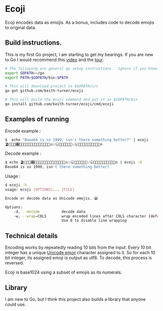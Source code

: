 # Ecoji

Ecoji encodes data as emojis.  As a bonus, includes code to decode emojis to original data. 

## Build instructions.

This is my first Go project, I am starting to get my bearings. If you are new
to Go I would recommend this [video] and the [tour].

```bash
# The following are general go setup instructions.  Ignore if you know Go, I am new to it.
export GOPATH=~/go
export PATH=$GOPATH/bin:$PATH

# This will download project to $GOPATH/src
go get github.com/keith-turner/ecoji

# This will build the ecoji command and put it in $GOPATH/bin
go install github.com/keith-turner/ecoji/cmd/ecoji
```

## Examples of running

Encode example :

```bash
$  echo "Base64 is so 1999, isn't there something better?" | ecoji
🏖📧🎦🐆🎛📖🔭🚙💝😻🆖🐉🎱🤽🚁🌱💝😫💭🇵💡🕣🐬🔶🍉🚯🦎🐵💡🕣🔬🔸🍉📶🐭🌼👥🚜🥯📐🔚
```

Decode example :

```bash
$ echo 🏖📧🎦🐆🎛📖🔭🚙💝😻🆖🐉🎱🤽🚁🌱💝😫💭🇵💡🕣🐬🔶🍉🚯🦎🐵💡🕣🔬🔸🍉📶🐭🌼👥🚜🥯📐🔚 | ecoji -d
Base64 is so 1999, isn't there something better?
```

Usage :

```bash
$ ecoji -h
usage: ecoji [OPTIONS]... [FILE]

Encode or decode data as Unicode emojis. 😁

Options:
    -d, --decode          decode data
    -w, --wrap=COLS       wrap encoded lines after COLS character (default 76).
                          Use 0 to disable line wrapping
```

## Technical details

Encoding works by repeatedly reading 10 bits from the input.  Every 10 bit
integer has a unique [Unicode emoji][emoji] character assigned to it.  So for
each 10 bit integer, its assigned emoji is output as utf8.  To decode, this
process is reversed.

Ecoji is base1024 using a subset of emojis as its numerals.

## Library

I am new to Go, but I think this project also builds a library that anyone could use.

[emoji]: https://unicode.org/emoji/
[video]: https://www.youtube.com/watch?v=XCsL89YtqCs
[tour]: https://tour.golang.org/welcome/1
